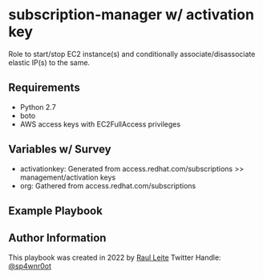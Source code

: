 subscription-manager w/ activation key
=========

Role to start/stop EC2 instance(s) and conditionally associate/disassociate elastic IP(s) to the same.  

Requirements
------------
- Python 2.7
- boto
- AWS access keys with EC2FullAccess privileges

Variables w/ Survey
--------------

- activationkey: Generated from access.redhat.com/subscriptions >> management/activation keys
- org: Gathered from access.redhat.com/subscriptions

Example Playbook
----------------


Author Information
------------------
This playbook was created in 2022 by [Raul Leite](https://github.com/sp4wnr0ot "Github")
Twitter Handle: [@sp4wnr0ot](https://twitter.com/sp4wnr0ot "Twitter")
